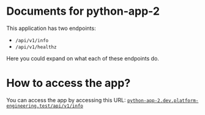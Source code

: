 # Documents for python-app-2

This application has two endpoints:
- `/api/v1/info`
- `/api/v1/healthz`

Here you could expand on what each of these endpoints do.

# How to access the app?

You can access the app by accessing this URL: [`python-app-2.dev.platform-engineering.test/api/v1/info`](http://python-app-2.dev.platform-engineering.test/api/v1/info)